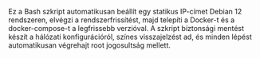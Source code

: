 Ez a Bash szkript automatikusan beállít egy statikus IP-címet Debian 12 rendszeren, elvégzi a
rendszerfrissítést, majd telepíti a Docker-t és a docker-compose-t a legfrissebb verzióval. 
A szkript biztonsági mentést készít a hálózati konfigurációról, színes visszajelzést ad, és
minden lépést automatikusan végrehajt root jogosultság mellett.
